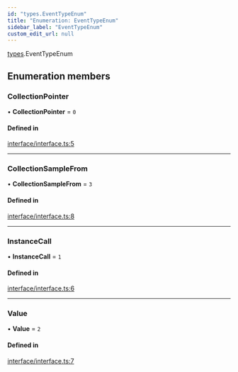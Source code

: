 ```yaml
---
id: "types.EventTypeEnum"
title: "Enumeration: EventTypeEnum"
sidebar_label: "EventTypeEnum"
custom_edit_url: null
---
```


[types](../namespaces/types.md).EventTypeEnum

## Enumeration members

### CollectionPointer

• **CollectionPointer** = `0`

#### Defined in

[interface/interface.ts:5](https://github.com/CityOfZion/isengard/blob/87233a5/sdk/src/interface/interface.ts#L5)

___

### CollectionSampleFrom

• **CollectionSampleFrom** = `3`

#### Defined in

[interface/interface.ts:8](https://github.com/CityOfZion/isengard/blob/87233a5/sdk/src/interface/interface.ts#L8)

___

### InstanceCall

• **InstanceCall** = `1`

#### Defined in

[interface/interface.ts:6](https://github.com/CityOfZion/isengard/blob/87233a5/sdk/src/interface/interface.ts#L6)

___

### Value

• **Value** = `2`

#### Defined in

[interface/interface.ts:7](https://github.com/CityOfZion/isengard/blob/87233a5/sdk/src/interface/interface.ts#L7)

